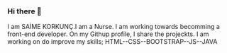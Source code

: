 ### Hi there 👋



I am SAİME KORKUNÇ.I am a Nurse.
I am working towards becomming
a front-end developer. On my Githup profile, I share the projeckts.
I am working on do improve my skills; 
HTML--CSS--BOOTSTRAP--JS--JAVA
